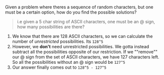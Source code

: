 Given a problem where theres a sequence of random characters, but one must be a certain option, how do you find the possible solutions?

> i.e given a 5 char string of ASCII characters, one must be an @ sign, how many possibilities are there?

1. We know that there are 128 ASCII characters, so we can calculate the number of *unrestricted* possibilities. Its `128^5`
2. However, we **don't** need unrestricted possibilities. We gotta instead subtract all the possibilities opposite of our restriction. If we ""remove"" our @ sign from the set of ASCII characters, we have 127 characters left. So all the possibilities without an @ sign would be `127^5`
3. Our answer finally comes out to `128^5 - 127^5`